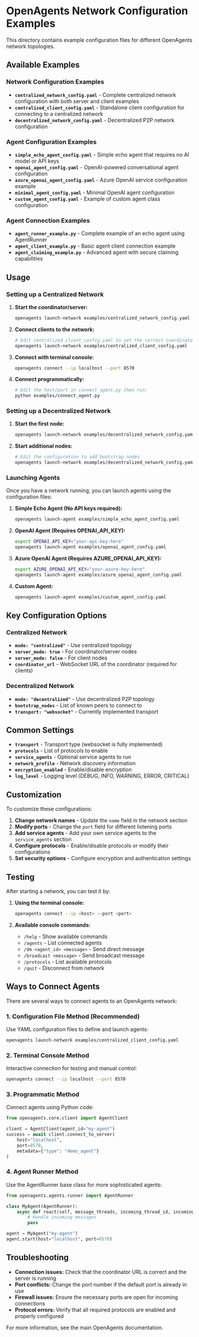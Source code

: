 # OpenAgents Network Configuration Examples

This directory contains example configuration files for different OpenAgents network topologies.

## Available Examples

### Network Configuration Examples

- **`centralized_network_config.yaml`** - Complete centralized network configuration with both server and client examples
- **`centralized_client_config.yaml`** - Standalone client configuration for connecting to a centralized network
- **`decentralized_network_config.yaml`** - Decentralized P2P network configuration

### Agent Configuration Examples

- **`simple_echo_agent_config.yaml`** - Simple echo agent that requires no AI model or API keys
- **`openai_agent_config.yaml`** - OpenAI-powered conversational agent configuration
- **`azure_openai_agent_config.yaml`** - Azure OpenAI service configuration example
- **`minimal_agent_config.yaml`** - Minimal OpenAI agent configuration
- **`custom_agent_config.yaml`** - Example of custom agent class configuration

### Agent Connection Examples

- **`agent_runner_example.py`** - Complete example of an echo agent using AgentRunner
- **`agent_client_example.py`** - Basic agent client connection example
- **`agent_claiming_example.py`** - Advanced agent with secure claiming capabilities

## Usage

### Setting up a Centralized Network

1. **Start the coordinator/server:**
   ```bash
   openagents launch-network examples/centralized_network_config.yaml
   ```

2. **Connect clients to the network:**
   ```bash
   # Edit centralized_client_config.yaml to set the correct coordinator_url
   openagents launch-network examples/centralized_client_config.yaml
   ```

3. **Connect with terminal console:**
   ```bash
   openagents connect --ip localhost --port 8570
   ```

4. **Connect programmatically:**
   ```bash
   # Edit the host/port in connect_agent.py then run:
   python examples/connect_agent.py
   ```

### Setting up a Decentralized Network

1. **Start the first node:**
   ```bash
   openagents launch-network examples/decentralized_network_config.yaml
   ```

2. **Start additional nodes:**
   ```bash
   # Edit the configuration to add bootstrap nodes
   openagents launch-network examples/decentralized_network_config.yaml
   ```

### Launching Agents

Once you have a network running, you can launch agents using the configuration files:

1. **Simple Echo Agent (No API keys required):**
   ```bash
   openagents launch-agent examples/simple_echo_agent_config.yaml
   ```

2. **OpenAI Agent (Requires OPENAI_API_KEY):**
   ```bash
   export OPENAI_API_KEY="your-api-key-here"
   openagents launch-agent examples/openai_agent_config.yaml
   ```

3. **Azure OpenAI Agent (Requires AZURE_OPENAI_API_KEY):**
   ```bash
   export AZURE_OPENAI_API_KEY="your-azure-key-here"
   openagents launch-agent examples/azure_openai_agent_config.yaml
   ```

4. **Custom Agent:**
   ```bash
   openagents launch-agent examples/custom_agent_config.yaml
   ```

## Key Configuration Options

### Centralized Network

- **`mode: "centralized"`** - Use centralized topology
- **`server_mode: true`** - For coordinator/server nodes
- **`server_mode: false`** - For client nodes
- **`coordinator_url`** - WebSocket URL of the coordinator (required for clients)

### Decentralized Network

- **`mode: "decentralized"`** - Use decentralized P2P topology
- **`bootstrap_nodes`** - List of known peers to connect to
- **`transport: "websocket"`** - Currently implemented transport

## Common Settings

- **`transport`** - Transport type (websocket is fully implemented)
- **`protocols`** - List of protocols to enable
- **`service_agents`** - Optional service agents to run
- **`network_profile`** - Network discovery information
- **`encryption_enabled`** - Enable/disable encryption
- **`log_level`** - Logging level (DEBUG, INFO, WARNING, ERROR, CRITICAL)

## Customization

To customize these configurations:

1. **Change network names** - Update the `name` field in the network section
2. **Modify ports** - Change the `port` field for different listening ports
3. **Add service agents** - Add your own service agents to the `service_agents` section
4. **Configure protocols** - Enable/disable protocols or modify their configurations
5. **Set security options** - Configure encryption and authentication settings

## Testing

After starting a network, you can test it by:

1. **Using the terminal console:**
   ```bash
   openagents connect --ip <host> --port <port>
   ```

2. **Available console commands:**
   - `/help` - Show available commands
   - `/agents` - List connected agents
   - `/dm <agent_id> <message>` - Send direct message
   - `/broadcast <message>` - Send broadcast message
   - `/protocols` - List available protocols
   - `/quit` - Disconnect from network

## Ways to Connect Agents

There are several ways to connect agents to an OpenAgents network:

### 1. Configuration File Method (Recommended)
Use YAML configuration files to define and launch agents:
```bash
openagents launch-network examples/centralized_client_config.yaml
```

### 2. Terminal Console Method
Interactive connection for testing and manual control:
```bash
openagents connect --ip localhost --port 8570
```

### 3. Programmatic Method
Connect agents using Python code:
```python
from openagents.core.client import AgentClient

client = AgentClient(agent_id="my-agent")
success = await client.connect_to_server(
    host="localhost",
    port=8570,
    metadata={"type": "demo_agent"}
)
```

### 4. Agent Runner Method
Use the AgentRunner base class for more sophisticated agents:
```python
from openagents.agents.runner import AgentRunner

class MyAgent(AgentRunner):
    async def react(self, message_threads, incoming_thread_id, incoming_message):
        # Handle incoming messages
        pass

agent = MyAgent("my-agent")
agent.start(host="localhost", port=8570)
```

## Troubleshooting

- **Connection issues:** Check that the coordinator URL is correct and the server is running
- **Port conflicts:** Change the port number if the default port is already in use
- **Firewall issues:** Ensure the necessary ports are open for incoming connections
- **Protocol errors:** Verify that all required protocols are enabled and properly configured

For more information, see the main OpenAgents documentation. 